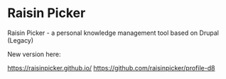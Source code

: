 Raisin Picker
=============

Raisin Picker -  a personal knowledge management tool based on Drupal  (Legacy)

New version here:

https://raisinpicker.github.io/
https://github.com/raisinpicker/profile-d8

